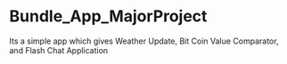 # Bundle_App_MajorProject
 Its a simple app which gives Weather Update, Bit Coin Value Comparator, and Flash Chat Application
